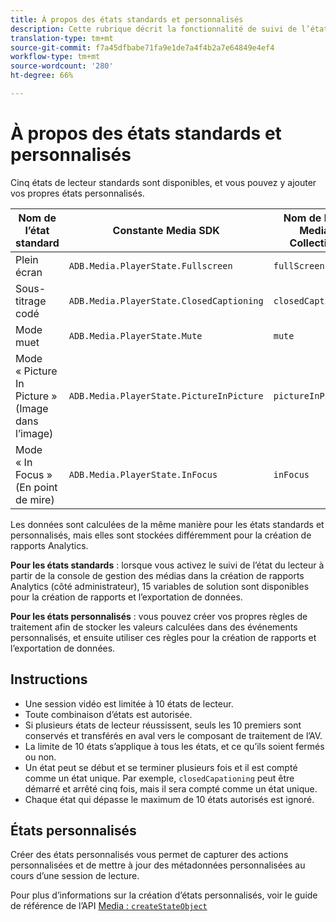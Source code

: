 ```yaml
---
title: À propos des états standards et personnalisés
description: Cette rubrique décrit la fonctionnalité de suivi de l’état du lecteur, y compris les exigences et les instructions relatives à la mise en œuvre et à la création de rapports portant sur les états du lecteur standards et personnalisés.
translation-type: tm+mt
source-git-commit: f7a45dfbabe71fa9e1de7a4f4b2a7e64849e4ef4
workflow-type: tm+mt
source-wordcount: '280'
ht-degree: 66%

---
```



# À propos des états standards et personnalisés

Cinq états de lecteur standards sont disponibles, et vous pouvez y ajouter vos propres états personnalisés.

| Nom de l’état standard | Constante Media SDK | Nom de l’API Media Collection |
|-----------------------|------------------------------------------|-----------------------------|
| Plein écran | `ADB.Media.PlayerState.Fullscreen` | `fullScreen` |
| Sous-titrage codé | `ADB.Media.PlayerState.ClosedCaptioning` | `closedCaptioning` |
| Mode muet | `ADB.Media.PlayerState.Mute` | `mute` |
| Mode « Picture In Picture » (Image dans l’image) | `ADB.Media.PlayerState.PictureInPicture` | `pictureInPicture` |
| Mode « In Focus » (En point de mire) | `ADB.Media.PlayerState.InFocus` | `inFocus` |

Les données sont calculées de la même manière pour les états standards et personnalisés, mais elles sont stockées différemment pour la création de rapports Analytics.

**Pour les états standards** : lorsque vous activez le suivi de l’état du lecteur à partir de la console de gestion des médias dans la création de rapports Analytics (côté administrateur), 15 variables de solution sont disponibles pour la création de rapports et l’exportation de données.

**Pour les états personnalisés** : vous pouvez créer vos propres règles de traitement afin de stocker les valeurs calculées dans des événements personnalisés, et ensuite utiliser ces règles pour la création de rapports et l’exportation de données.

## Instructions

* Une session vidéo est limitée à 10 états de lecteur.
* Toute combinaison d’états est autorisée.
* Si plusieurs états de lecteur réussissent, seuls les 10 premiers sont conservés et transférés en aval vers le composant de traitement de l’AV.
* La limite de 10 états s’applique à tous les états, et ce qu’ils soient fermés ou non.
* Un état peut se début et se terminer plusieurs fois et il est compté comme un état unique. Par exemple, `closedCapationing` peut être démarré et arrêté cinq fois, mais il sera compté comme un état unique.
* Chaque état qui dépasse le maximum de 10 états autorisés est ignoré.

## États personnalisés

Créer des états personnalisés vous permet de capturer des actions personnalisées et de mettre à jour des métadonnées personnalisées au cours d’une session de lecture.

Pour plus d’informations sur la création d’états personnalisés, voir le guide de référence de l’API [Media : `createStateObject`](https://aep-sdks.gitbook.io/docs/using-mobile-extensions/adobe-media-analytics/media-api-reference#createstateobject)
